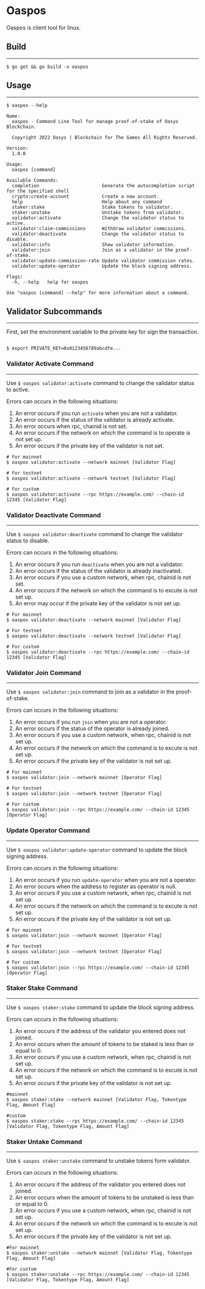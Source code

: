 # Oaspos

Oaspos is client tool for linux. 

## Build 
---
```shell
$ go get && go build -o oaspos
```

## Usage
---
```shell
$ oaspos --help 

Name:
  oaspos - Command Line Tool for manage proof-of-stake of Oasys Blockchain.

  Copyright 2022 Oasys | Blockchain for The Games All Rights Reserved.
  
Version:
  1.0.0

Usage:
  oaspos [command]

Available Commands:
  completion                       Generate the autocompletion script for the specified shell
  crypto:create-account            Create a new account.
  help                             Help about any command
  staker:stake                     Stake tokens to validator.
  staker:unstake                   Unstake tokens from validator.
  validator:activate               Change the validator status to active.
  validator:claim-commissions      Withdraw validator commissions.
  validator:deactivate             Change the validator status to disable.
  validator:info                   Show validator information.
  validator:join                   Join as a validator in the proof-of-stake.
  validator:update-commission-rate Update validator commission rates.
  validator:update-operator        Update the block signing address.

Flags:
  -h, --help   help for oaspos

Use "oaspos [command] --help" for more information about a command.
```

## Validator Subcommands
---
First, set the environment variable to the private key for sign the transaction.

```shell

$ export PRIVATE_KEY=0x0123456789abcdfe...
```

### Validator Activate Command
---
Use `$ oaspos validator:activate` command to change the validator status to active.

Errors can occurs in the following situations:
1. An error occurs if you run `activate` when you are not a validator.
2. An error occurs if the status of the validator is already activate.
3. An error occurs when rpc, chainid is not set.
4. An error occurs if the network on which the command is to operate is not set up.
5. An error occurs if the private key of the validator is not set.

```shell
# For mainnet
$ oaspos validator:activate --network mainnet [Validator Flag]

# For testnet
$ oaspos validator:activate --network testnet [Validator Flag]

# For custom
$ oaspos validator:activate --rpc https://example.com/ --chain-id 12345 [Validator Flag]
```

### Validator Deactivate Command
---
Use `$ oaspos validator:deactivate` command to change the validator status to disable.

Errors can occurs in the following situations:
1. An error occurs if you run `deactivate` when you are not a validator.
2. An error occurs if the status of the validator is already inactivated.
3. An error occurs if you use a custom network, when rpc, chainid is not set.
4. An error occurs if the network on which the command is to excute is not set up.
5. An error may occur if the private key of the validator is not set up.

```shell
# For mainnet
$ oaspos validator:deactivate --network mainnet [Validator Flag]

# For testnet
$ oaspos validator:deactivate --network testnet [Validator Flag]

# For custom
$ oaspos validator:deactivate --rpc https://example.com/ --chain-id 12345 [Validator Flag]
```

### Validator Join Command
---
Use `$ oaspos validator:join` command to join as a validator in the proof-of-stake.

Errors can occurs in the following situations:
1. An error occurs if you run `join` when you are not a operator.
2. An error occurs if the status of the operator is already joined.
3. An error occurs if you use a custom network, when rpc, chainid is not set up.
4. An error occurs if the network on which the command is to excute is not set up.
5. An error occurs if the private key of the validator is not set up.

```shell
# For mainnet
$ oaspos validator:join --network mainnet [Operator Flag]

# For testnet
$ oaspos validator:join --network testnet [Operator Flag]

# For custom
$ oaspos validator:join --rpc https://example.com/ --chain-id 12345 [Operator Flag]
```

### Update Operator Command
---
Use `$ oaspos validator:update-operator` command to update the block signing address.

Errors can occurs in the following situations:
1. An error occurs if you run `update-operator` when you are not a operator.
2. An error occurs when the address to register as operator is null.
3. An error occurs if you use a custom network, when rpc, chainid is not set up.
4. An error occurs if the network on which the command is to excute is not set up.
5. An error occurs if the private key of the validator is not set up.

```shell
# For mainnet
$ oaspos validator:join --network mainnet [Operator Flag]

# For testnet
$ oaspos validator:join --network testnet [Operator Flag]

# For custom
$ oaspos validator:join --rpc https://example.com/ --chain-id 12345 [Operator Flag]
```

### Staker Stake Command
---
Use `$ oaspos staker:stake` command to update the block signing address.

Errors can occurs in the following situations:
1. An error occurs if the address of the validator you entered does not joined.
2. An error occurs when the amount of tokens to be staked is less than or equal to 0.
3. An error occurs if you use a custom network, when rpc, chainid is not set up.
4. An error occurs if the network on which the command is to excute is not set up.
5. An error occurs if the private key of the validator is not set up.

```shell
#mainnet
$ oaspos staker:stake --network mainnet [Validator Flag, Tokentype Flag, Amount Flag]

#custom
$ oaspos staker:stake --rpc https://example.com/ --chain-id 12345 [Validator Flag, Tokentype Flag, Amount Flag]
```

### Staker Untake Command
---
Use `$ oaspos staker:unstake` command to unstake tokens form validator.

Errors can occurs in the following situations:
1. An error occurs if the address of the validator you entered does not joined.
2. An error occurs when the amount of tokens to be unstaked is less than or equal to 0.
3. An error occurs if you use a custom network, when rpc, chainid is not set up.
4. An error occurs if the network on which the command is to excute is not set up.
5. An error occurs if the private key of the validator is not set up.

```shell
#For mainnet
$ oaspos staker:unstake --network mainnet [Validator Flag, Tokentype Flag, Amount Flag]

#For custom
$ oaspos staker:unstake --rpc https://example.com/ --chain-id 12345 [Validator Flag, Tokentype Flag, Amount Flag]
```

